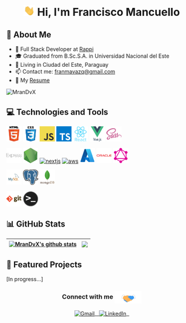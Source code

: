 <h1 align="center"><img src="https://github.com/MranDvX/MranDvX/blob/main/assets/Hi.gif" width="29px"> Hi, I'm Francisco Mancuello</h1>

## 🚀 About Me

- 💼 Full Stack Developer at [Rappi](https://www.rappi.com.co/)
- 🎓 Graduated from B.Sc.S.A. in Universidad Nacional del Este
- 📍 Living in Ciudad del Este, Paraguay
- 📫 Contact me: franmavazq@gmail.com
- 📝 My [Resume](https://docs.google.com/document/d/1C3TQsBs5j2TX1V0bq9TwR2-ga9r6xXUPJGliF7gR4Xc/edit?usp=share_link)

<p align="left"> <img src="https://komarev.com/ghpvc/?username=MranDvX&label=Profile%20views&color=0e75b6&style=flat" alt="MranDvX" /> </p>

## 💻 Technologies and Tools

<!-- ### Frontend -->

<a href="https://developer.mozilla.org/en-US/docs/Web/HTML" target="_blank"><img height="40" alt="html" src="https://raw.githubusercontent.com/github/explore/80688e429a7d4ef2fca1e82350fe8e3517d3494d/topics/html/html.png"></a>
<a href="https://developer.mozilla.org/en-US/docs/Web/CSS" target="_blank"><img height="40" alt="css" src="https://raw.githubusercontent.com/github/explore/80688e429a7d4ef2fca1e82350fe8e3517d3494d/topics/css/css.png"></a>
<a href="https://developer.mozilla.org/en-US/docs/Web/JavaScript" target="_blank"><img height="40" alt="javascript" src="https://raw.githubusercontent.com/github/explore/80688e429a7d4ef2fca1e82350fe8e3517d3494d/topics/javascript/javascript.png"></a>
<a href="https://www.typescriptlang.org/" target="_blank"><img height="40" alt="typescript" src="https://raw.githubusercontent.com/github/explore/80688e429a7d4ef2fca1e82350fe8e3517d3494d/topics/typescript/typescript.png"></a>
<a href="https://react.dev/" target="_blank"><img height="40" alt="reactjs" src="https://raw.githubusercontent.com/devicons/devicon/master/icons/react/react-original-wordmark.svg"></a>
<a href="https://vuejs.org/" target="_blank"><img height="40" alt="vuejs" src="https://raw.githubusercontent.com/devicons/devicon/master/icons/vuejs/vuejs-original-wordmark.svg"></a>
<a href="https://sass-lang.com/" target="_blank"><img height="40" alt="sass" src="https://raw.githubusercontent.com/github/explore/80688e429a7d4ef2fca1e82350fe8e3517d3494d/topics/sass/sass.png"></a>


<!-- ### Backend -->

<a href="https://expressjs.com/" target="_blank"><img height="40" alt="express" src="https://raw.githubusercontent.com/github/explore/80688e429a7d4ef2fca1e82350fe8e3517d3494d/topics/express/express.png"></a>
<a href="https://nodejs.org/en" target="_blank"><img height="40" alt="nodejs" src="https://raw.githubusercontent.com/github/explore/80688e429a7d4ef2fca1e82350fe8e3517d3494d/topics/nodejs/nodejs.png"></a>
<a href="https://nextjs.org/" target="_blank"><img height="40" alt="nextjs" src="https://cdn.worldvectorlogo.com/logos/next-js.svg"></a>
<a href="https://aws.amazon.com/" target="_blank"><img height="40" alt="aws" src="https://cdn.iconscout.com/icon/free/png-512/aws-1869025-1583149.png"></a>
<a href="https://azure.microsoft.com/en-us" target="_blank"><img height="40" alt="azure" src="https://raw.githubusercontent.com/github/explore/80688e429a7d4ef2fca1e82350fe8e3517d3494d/topics/azure/azure.png"></a>
<a href="https://www.oracle.com/cloud/" target="_blank"><img height="40" alt="oracle" src="https://raw.githubusercontent.com/devicons/devicon/master/icons/oracle/oracle-original.svg"></a>
<a href="https://graphql.org/" target="_blank"><img height="40" alt="graphql" src="https://raw.githubusercontent.com/github/explore/5c058a388828bb5fde0bcafd4bc867b5bb3f26f3/topics/graphql/graphql.png"></a>

<!-- ### Databases -->

<a href="https://www.mysql.com/" target="_blank"><img height="40" alt="mysql" src="https://raw.githubusercontent.com/github/explore/5c058a388828bb5fde0bcafd4bc867b5bb3f26f3/topics/mysql/mysql.png"></a>
<a href="https://www.postgresql.org/" target="_blank"><img height="40" alt="postgresql" src="https://raw.githubusercontent.com/github/explore/5c058a388828bb5fde0bcafd4bc867b5bb3f26f3/topics/postgresql/postgresql.png"></a>
<a href="https://www.mongodb.com/" target="_blank"><img height="40" alt="mongodb" src="https://raw.githubusercontent.com/devicons/devicon/master/icons/mongodb/mongodb-original-wordmark.svg"></a>

<!-- ### Tools and Platforms -->

<a href="https://git-scm.com/" target="_blank"><img height="40" alt="git" src="https://raw.githubusercontent.com/github/explore/5c058a388828bb5fde0bcafd4bc867b5bb3f26f3/topics/git/git.png"></a>
<a href="https://developer.mozilla.org/en-US/docs/Learn/Tools_and_testing/Understanding_client-side_tools/Command_line" target="_blank"><img height="40" src="https://raw.githubusercontent.com/github/explore/80688e429a7d4ef2fca1e82350fe8e3517d3494d/topics/terminal/terminal.png"></a>

## 📊 GitHub Stats

| <a href="https://github-readme-stats.vercel.app/api?username=MranDvX&show_icons=true&include_all_commits=true&theme=buefy&hide_border=true"><img align="center" src="https://github-readme-stats.vercel.app/api?username=MranDvX&show_icons=true&include_all_commits=true&theme=buefy&hide_border=true" alt="MranDvX's github stats" /></a> | <a href="https://github-readme-stats.vercel.app/api/top-langs/?username=MranDvX&layout=compact&theme=buefy&hide_border=true"><img align="center" src="https://github-readme-stats.vercel.app/api/top-langs/?username=MranDvX&layout=compact&theme=buefy&hide_border=true" /></a> |
| ------------- | ------------- |

## 📖 Featured Projects

[In progress...]

<div align="center">
  <h3 align="center">Connect with me <img align="center" src="https://github.com/MranDvX/MranDvX/blob/main/assets/Handshake.gif" height="33px" /></h3>
</div>
<p align="center">
 <a href="mailto:franmavazq@gmail.com" target="_blank">
  <img align="center" alt="Gmail" width="30px" src="https://www.vectorlogo.zone/logos/gmail/gmail-icon.svg" /> &nbsp;
 </a>
 <a href="https://www.linkedin.com/in/franmavazq/" target="_blank">
  <img align="center" alt="LinkedIn" width="30px" src="https://www.vectorlogo.zone/logos/linkedin/linkedin-icon.svg" /> &nbsp;
 </a>
  <br/>
  <br/>
</p>
